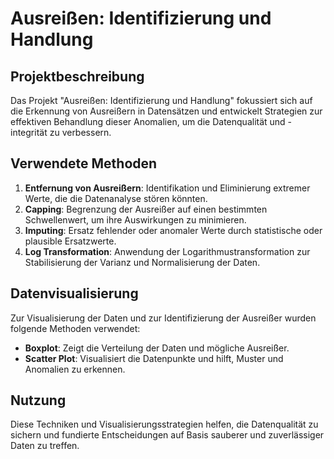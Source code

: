 # Ausreißen: Identifizierung und Handlung

## Projektbeschreibung
Das Projekt "Ausreißen: Identifizierung und Handlung" fokussiert sich auf die Erkennung von Ausreißern in Datensätzen und entwickelt Strategien zur effektiven Behandlung dieser Anomalien, um die Datenqualität und -integrität zu verbessern.

## Verwendete Methoden
1. **Entfernung von Ausreißern**: Identifikation und Eliminierung extremer Werte, die die Datenanalyse stören könnten.
2. **Capping**: Begrenzung der Ausreißer auf einen bestimmten Schwellenwert, um ihre Auswirkungen zu minimieren.
3. **Imputing**: Ersatz fehlender oder anomaler Werte durch statistische oder plausible Ersatzwerte.
4. **Log Transformation**: Anwendung der Logarithmustransformation zur Stabilisierung der Varianz und Normalisierung der Daten.

## Datenvisualisierung
Zur Visualisierung der Daten und zur Identifizierung der Ausreißer wurden folgende Methoden verwendet:
- **Boxplot**: Zeigt die Verteilung der Daten und mögliche Ausreißer.
- **Scatter Plot**: Visualisiert die Datenpunkte und hilft, Muster und Anomalien zu erkennen.

## Nutzung
Diese Techniken und Visualisierungsstrategien helfen, die Datenqualität zu sichern und fundierte Entscheidungen auf Basis sauberer und zuverlässiger Daten zu treffen.
```

